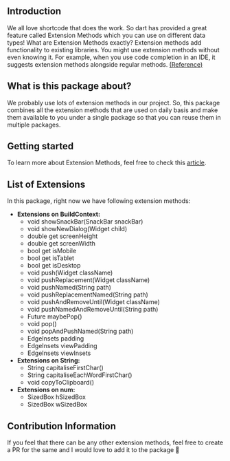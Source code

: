 ## Introduction

We all love shortcode that does the work. So dart has provided a great feature called Extension Methods which you can use on different data types! What are Extension Methods exactly? Extension methods add functionality to existing libraries. You might use extension methods without even knowing it. For example, when you use code completion in an IDE, it suggests extension methods alongside regular methods. [(Reference)](https://dart.dev/guides/language/extension-methods "(Reference)")

## What is this package about?

We probably use lots of extension methods in our project. So, this package combines all the extension methods that are used on daily basis and make them available to you under a single package so that you can reuse them in multiple packages.

## Getting started

To learn more about Extension Methods, feel free to check this [article](https://medium.com/google-developer-experts/extension-methods-eb7a89a055f8 "article").

## List of Extensions

In this package, right now we have following extension methods:

- **Extensions on BuildContext:**
  - void showSnackBar(SnackBar snackBar)
  - void showNewDialog(Widget child)
  - double get screenHeight
  - double get screenWidth
  - bool get isMobile
  - bool get isTablet
  - bool get isDesktop
  - void push(Widget className)
  - void pushReplacement(Widget className)
  - void pushNamed(String path)
  - void pushReplacementNamed(String path)
  - void pushAndRemoveUntil(Widget className)
  - void pushNamedAndRemoveUntil(String path)
  - Future<bool> maybePop()
  - void pop()
  - void popAndPushNamed(String path)
  - EdgeInsets padding
  - EdgeInsets viewPadding
  - EdgeInsets viewInsets
    <br>
- **Extensions on String:**
  - String capitaliseFirstChar()
  - String capitaliseEachWordFirstChar()
  - void copyToClipboard()
    <br>
- **Extensions on num:**
  - SizedBox hSizedBox
  - SizedBox wSizedBox

## Contribution Information

If you feel that there can be any other extension methods, feel free to create a PR for the same and I would love to add it to the package 💙

